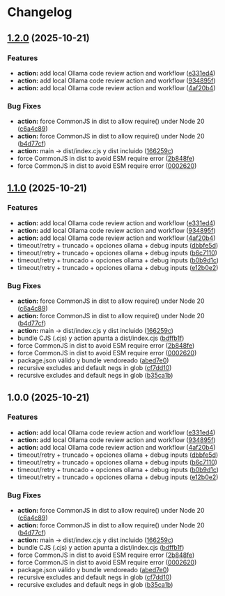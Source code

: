 # Changelog

## [1.2.0](https://github.com/bernherre/checkwithai/compare/v1.1.0...v1.2.0) (2025-10-21)


### Features

* **action:** add local Ollama code review action and workflow ([e331ed4](https://github.com/bernherre/checkwithai/commit/e331ed4eeea049327f1858f428347cb55af48d23))
* **action:** add local Ollama code review action and workflow ([934895f](https://github.com/bernherre/checkwithai/commit/934895f6968f5f9c8a1f2b45d3f0052e21763f0e))
* **action:** add local Ollama code review action and workflow ([4af20b4](https://github.com/bernherre/checkwithai/commit/4af20b4416e6433c6acde1ab449c2c8f4a71b02e))


### Bug Fixes

* **action:** force CommonJS in dist to allow require() under Node 20 ([c6a4c89](https://github.com/bernherre/checkwithai/commit/c6a4c897e31ee449037d64f67495048fb6a9bb77))
* **action:** force CommonJS in dist to allow require() under Node 20 ([b4d77cf](https://github.com/bernherre/checkwithai/commit/b4d77cf91819742096d199e1a03b35be1786d6da))
* **action:** main -&gt; dist/index.cjs y dist incluido ([166259c](https://github.com/bernherre/checkwithai/commit/166259c4269119ab87e7b172dfd7667d2d19dbc7))
* force CommonJS in dist to avoid ESM require error ([2b848fe](https://github.com/bernherre/checkwithai/commit/2b848fee82cd0701c3355ebeb6bc33e11c1cd136))
* force CommonJS in dist to avoid ESM require error ([0002620](https://github.com/bernherre/checkwithai/commit/00026209b6ad5abb6cb7eb4eb8c67eebdc1016c8))

## [1.1.0](https://github.com/bernherre/checkwithai/compare/v1.0.0...v1.1.0) (2025-10-21)


### Features

* **action:** add local Ollama code review action and workflow ([e331ed4](https://github.com/bernherre/checkwithai/commit/e331ed4eeea049327f1858f428347cb55af48d23))
* **action:** add local Ollama code review action and workflow ([934895f](https://github.com/bernherre/checkwithai/commit/934895f6968f5f9c8a1f2b45d3f0052e21763f0e))
* **action:** add local Ollama code review action and workflow ([4af20b4](https://github.com/bernherre/checkwithai/commit/4af20b4416e6433c6acde1ab449c2c8f4a71b02e))
* timeout/retry + truncado + opciones ollama + debug inputs ([dbbfe5d](https://github.com/bernherre/checkwithai/commit/dbbfe5db920b9a7917a2dd4fc42e3aae4a13c9ef))
* timeout/retry + truncado + opciones ollama + debug inputs ([b6c7110](https://github.com/bernherre/checkwithai/commit/b6c71101bfa598ea842ea39547329ec43997b7c2))
* timeout/retry + truncado + opciones ollama + debug inputs ([b0b9d1c](https://github.com/bernherre/checkwithai/commit/b0b9d1c6e647c2bd993bba5bad7101a71af32183))
* timeout/retry + truncado + opciones ollama + debug inputs ([e12b0e2](https://github.com/bernherre/checkwithai/commit/e12b0e2a0a812fa3720a7778940cb8f2858d71dd))


### Bug Fixes

* **action:** force CommonJS in dist to allow require() under Node 20 ([c6a4c89](https://github.com/bernherre/checkwithai/commit/c6a4c897e31ee449037d64f67495048fb6a9bb77))
* **action:** force CommonJS in dist to allow require() under Node 20 ([b4d77cf](https://github.com/bernherre/checkwithai/commit/b4d77cf91819742096d199e1a03b35be1786d6da))
* **action:** main -&gt; dist/index.cjs y dist incluido ([166259c](https://github.com/bernherre/checkwithai/commit/166259c4269119ab87e7b172dfd7667d2d19dbc7))
* bundle CJS (.cjs) y action apunta a dist/index.cjs ([bdffb1f](https://github.com/bernherre/checkwithai/commit/bdffb1f9dc158ee0aad534d9bb803f372403d8c3))
* force CommonJS in dist to avoid ESM require error ([2b848fe](https://github.com/bernherre/checkwithai/commit/2b848fee82cd0701c3355ebeb6bc33e11c1cd136))
* force CommonJS in dist to avoid ESM require error ([0002620](https://github.com/bernherre/checkwithai/commit/00026209b6ad5abb6cb7eb4eb8c67eebdc1016c8))
* package.json válido y bundle vendoreado ([abed7e0](https://github.com/bernherre/checkwithai/commit/abed7e0b40f224cc950704695fac5f570910304f))
* recursive excludes and default negs in glob ([cf7dd10](https://github.com/bernherre/checkwithai/commit/cf7dd10fbef74585f794a903d7f183edd9e7324d))
* recursive excludes and default negs in glob ([b35ca1b](https://github.com/bernherre/checkwithai/commit/b35ca1b326b708ce4da1e37e10a1d270859fdd98))

## 1.0.0 (2025-10-21)


### Features

* **action:** add local Ollama code review action and workflow ([e331ed4](https://github.com/bernherre/checkwithai/commit/e331ed4eeea049327f1858f428347cb55af48d23))
* **action:** add local Ollama code review action and workflow ([934895f](https://github.com/bernherre/checkwithai/commit/934895f6968f5f9c8a1f2b45d3f0052e21763f0e))
* **action:** add local Ollama code review action and workflow ([4af20b4](https://github.com/bernherre/checkwithai/commit/4af20b4416e6433c6acde1ab449c2c8f4a71b02e))
* timeout/retry + truncado + opciones ollama + debug inputs ([dbbfe5d](https://github.com/bernherre/checkwithai/commit/dbbfe5db920b9a7917a2dd4fc42e3aae4a13c9ef))
* timeout/retry + truncado + opciones ollama + debug inputs ([b6c7110](https://github.com/bernherre/checkwithai/commit/b6c71101bfa598ea842ea39547329ec43997b7c2))
* timeout/retry + truncado + opciones ollama + debug inputs ([b0b9d1c](https://github.com/bernherre/checkwithai/commit/b0b9d1c6e647c2bd993bba5bad7101a71af32183))
* timeout/retry + truncado + opciones ollama + debug inputs ([e12b0e2](https://github.com/bernherre/checkwithai/commit/e12b0e2a0a812fa3720a7778940cb8f2858d71dd))


### Bug Fixes

* **action:** force CommonJS in dist to allow require() under Node 20 ([c6a4c89](https://github.com/bernherre/checkwithai/commit/c6a4c897e31ee449037d64f67495048fb6a9bb77))
* **action:** force CommonJS in dist to allow require() under Node 20 ([b4d77cf](https://github.com/bernherre/checkwithai/commit/b4d77cf91819742096d199e1a03b35be1786d6da))
* **action:** main -&gt; dist/index.cjs y dist incluido ([166259c](https://github.com/bernherre/checkwithai/commit/166259c4269119ab87e7b172dfd7667d2d19dbc7))
* bundle CJS (.cjs) y action apunta a dist/index.cjs ([bdffb1f](https://github.com/bernherre/checkwithai/commit/bdffb1f9dc158ee0aad534d9bb803f372403d8c3))
* force CommonJS in dist to avoid ESM require error ([2b848fe](https://github.com/bernherre/checkwithai/commit/2b848fee82cd0701c3355ebeb6bc33e11c1cd136))
* force CommonJS in dist to avoid ESM require error ([0002620](https://github.com/bernherre/checkwithai/commit/00026209b6ad5abb6cb7eb4eb8c67eebdc1016c8))
* package.json válido y bundle vendoreado ([abed7e0](https://github.com/bernherre/checkwithai/commit/abed7e0b40f224cc950704695fac5f570910304f))
* recursive excludes and default negs in glob ([cf7dd10](https://github.com/bernherre/checkwithai/commit/cf7dd10fbef74585f794a903d7f183edd9e7324d))
* recursive excludes and default negs in glob ([b35ca1b](https://github.com/bernherre/checkwithai/commit/b35ca1b326b708ce4da1e37e10a1d270859fdd98))
